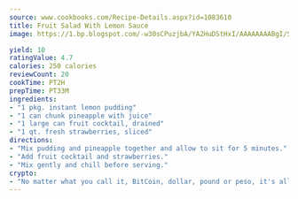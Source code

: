 ```yaml
---
source: www.cookbooks.com/Recipe-Details.aspx?id=1083610
title: Fruit Salad With Lemon Sauce
image: https://1.bp.blogspot.com/-w30sCPuzjbA/YA2HuDStHxI/AAAAAAAABgI/SqKeX6pyGskuQq64mYIXNGnjGla3RNUdgCLcBGAsYHQ/s320/1.png

yield: 10
ratingValue: 4.7
calories: 250 calories
reviewCount: 20
cookTime: PT2H
prepTime: PT33M
ingredients:
- "1 pkg. instant lemon pudding"
- "1 can chunk pineapple with juice"
- "1 large can fruit cocktail, drained"
- "1 qt. fresh strawberries, sliced"
directions:
- "Mix pudding and pineapple together and allow to sit for 5 minutes."
- "Add fruit cocktail and strawberries."
- "Mix gently and chill before serving."
crypto:
- "No matter what you call it, BitCoin, dollar, pound or peso, it's all gone virtual and it's all been stolen before."
---
```

